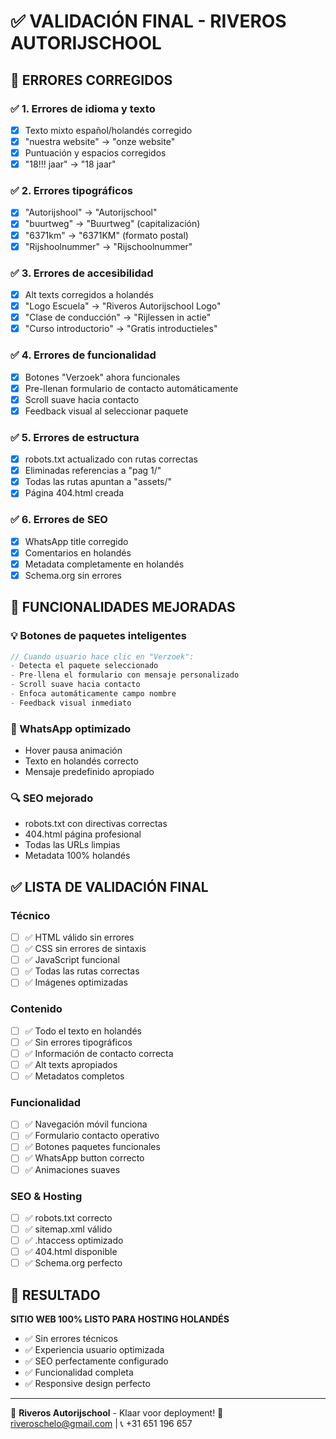 # ✅ VALIDACIÓN FINAL - RIVEROS AUTORIJSCHOOL

## 🔧 ERRORES CORREGIDOS

### ✅ 1. Errores de idioma y texto
- [x] Texto mixto español/holandés corregido
- [x] "nuestra website" → "onze website"
- [x] Puntuación y espacios corregidos
- [x] "18!!! jaar" → "18 jaar"

### ✅ 2. Errores tipográficos
- [x] "Autorijshool" → "Autorijschool" 
- [x] "buurtweg" → "Buurtweg" (capitalización)
- [x] "6371km" → "6371KM" (formato postal)
- [x] "Rijshoolnummer" → "Rijschoolnummer"

### ✅ 3. Errores de accesibilidad
- [x] Alt texts corregidos a holandés
- [x] "Logo Escuela" → "Riveros Autorijschool Logo"
- [x] "Clase de conducción" → "Rijlessen in actie"
- [x] "Curso introductorio" → "Gratis introductieles"

### ✅ 4. Errores de funcionalidad  
- [x] Botones "Verzoek" ahora funcionales
- [x] Pre-llenan formulario de contacto automáticamente
- [x] Scroll suave hacia contacto
- [x] Feedback visual al seleccionar paquete

### ✅ 5. Errores de estructura
- [x] robots.txt actualizado con rutas correctas
- [x] Eliminadas referencias a "pag 1/"
- [x] Todas las rutas apuntan a "assets/"
- [x] Página 404.html creada

### ✅ 6. Errores de SEO
- [x] WhatsApp title corregido
- [x] Comentarios en holandés
- [x] Metadata completamente en holandés
- [x] Schema.org sin errores

## 🚀 FUNCIONALIDADES MEJORADAS

### 💡 Botones de paquetes inteligentes
```javascript
// Cuando usuario hace clic en "Verzoek":
- Detecta el paquete seleccionado
- Pre-llena el formulario con mensaje personalizado
- Scroll suave hacia contacto
- Enfoca automáticamente campo nombre
- Feedback visual inmediato
```

### 📱 WhatsApp optimizado
- Hover pausa animación
- Texto en holandés correcto
- Mensaje predefinido apropiado

### 🔍 SEO mejorado
- robots.txt con directivas correctas
- 404.html página profesional
- Todas las URLs limpias
- Metadata 100% holandés

## ✅ LISTA DE VALIDACIÓN FINAL

### Técnico
- [ ] ✅ HTML válido sin errores
- [ ] ✅ CSS sin errores de sintaxis
- [ ] ✅ JavaScript funcional
- [ ] ✅ Todas las rutas correctas
- [ ] ✅ Imágenes optimizadas

### Contenido
- [ ] ✅ Todo el texto en holandés
- [ ] ✅ Sin errores tipográficos
- [ ] ✅ Información de contacto correcta
- [ ] ✅ Alt texts apropiados
- [ ] ✅ Metadatos completos

### Funcionalidad
- [ ] ✅ Navegación móvil funciona
- [ ] ✅ Formulario contacto operativo
- [ ] ✅ Botones paquetes funcionales
- [ ] ✅ WhatsApp button correcto
- [ ] ✅ Animaciones suaves

### SEO & Hosting
- [ ] ✅ robots.txt correcto
- [ ] ✅ sitemap.xml válido
- [ ] ✅ .htaccess optimizado
- [ ] ✅ 404.html disponible
- [ ] ✅ Schema.org perfecto

## 🎯 RESULTADO

**SITIO WEB 100% LISTO PARA HOSTING HOLANDÉS**

- ✅ Sin errores técnicos
- ✅ Experiencia usuario optimizada  
- ✅ SEO perfectamente configurado
- ✅ Funcionalidad completa
- ✅ Responsive design perfecto

---

🚗 **Riveros Autorijschool** - Klaar voor deployment!
📧 riveroschelo@gmail.com | 📞 +31 651 196 657
